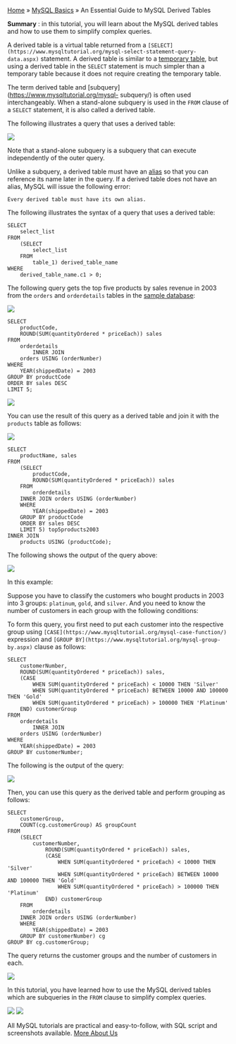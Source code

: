 

[Home](https://www.mysqltutorial.org/) » [MySQL
Basics](https://www.mysqltutorial.org/mysql-basics/) » An Essential Guide to
MySQL Derived Tables



 **Summary** : in this tutorial, you will learn about the MySQL derived tables
and how to use them to simplify complex queries.



A derived table is a virtual table returned from a
`[SELECT](https://www.mysqltutorial.org/mysql-select-statement-query-
data.aspx)` statement. A derived table is similar to a [temporary
table](https://www.mysqltutorial.org/mysql-temporary-table/), but using a
derived table in the `SELECT` statement is much simpler than a temporary table
because it does not require creating the temporary table.



The term derived table and [subquery](https://www.mysqltutorial.org/mysql-
subquery/) is often used interchangeably. When a stand-alone subquery is used
in the `FROM` clause of a `SELECT` statement, it is also called a derived
table.



The following illustrates a query that uses a derived table:

![](https://www.mysqltutorial.org/wp-content/uploads/2017/07/MySQL-Derived-Table.png)


Note that a stand-alone subquery is a subquery that can execute independently
of the outer query.



Unlike a subquery, a derived table must have an
[alias](https://www.mysqltutorial.org/mysql-alias/) so that you can reference
its name later in the query. If a derived table does not have an alias, MySQL
will issue the following error:


    
    
    Every derived table must have its own alias.



The following illustrates the syntax of a query that uses a derived table:


    
    
    SELECT 
        select_list
    FROM
        (SELECT 
            select_list
        FROM
            table_1) derived_table_name
    WHERE 
        derived_table_name.c1 > 0;



The following query gets the top five products by sales revenue in 2003 from
the `orders` and `orderdetails` tables in the [sample
database](https://www.mysqltutorial.org/mysql-sample-database.aspx):

![](https://www.mysqltutorial.org/wp-content/uploads/2009/12/orders_order_details_tables.png)

    
    
    SELECT 
        productCode, 
        ROUND(SUM(quantityOrdered * priceEach)) sales
    FROM
        orderdetails
            INNER JOIN
        orders USING (orderNumber)
    WHERE
        YEAR(shippedDate) = 2003
    GROUP BY productCode
    ORDER BY sales DESC
    LIMIT 5;

![](https://www.mysqltutorial.org/wp-content/uploads/2017/07/MySQL-Derived-Table-Example-1.png)


You can use the result of this query as a derived table and join it with the
`products` table as follows:

![](https://www.mysqltutorial.org/wp-content/uploads/2013/05/products_table.png)

    
    
    SELECT 
        productName, sales
    FROM
        (SELECT 
            productCode, 
            ROUND(SUM(quantityOrdered * priceEach)) sales
        FROM
            orderdetails
        INNER JOIN orders USING (orderNumber)
        WHERE
            YEAR(shippedDate) = 2003
        GROUP BY productCode
        ORDER BY sales DESC
        LIMIT 5) top5products2003
    INNER JOIN
        products USING (productCode);
    



The following shows the output of the query above:

![](https://www.mysqltutorial.org/wp-content/uploads/2017/07/MySQL-Derived-Table-Top-5-Products-2013.png)


In this example:



Suppose you have to classify the customers who bought products in 2003 into 3
groups: `platinum`, `gold`, and `silver`. And you need to know the number of
customers in each group with the following conditions:



To form this query, you first need to put each customer into the respective
group using `[CASE](https://www.mysqltutorial.org/mysql-case-function/)`
expression and `[GROUP BY](https://www.mysqltutorial.org/mysql-group-by.aspx)`
clause as follows:


    
    
    SELECT 
        customerNumber,
        ROUND(SUM(quantityOrdered * priceEach)) sales,
        (CASE
            WHEN SUM(quantityOrdered * priceEach) < 10000 THEN 'Silver'
            WHEN SUM(quantityOrdered * priceEach) BETWEEN 10000 AND 100000 THEN 'Gold'
            WHEN SUM(quantityOrdered * priceEach) > 100000 THEN 'Platinum'
        END) customerGroup
    FROM
        orderdetails
            INNER JOIN
        orders USING (orderNumber)
    WHERE
        YEAR(shippedDate) = 2003
    GROUP BY customerNumber;
    



The following is the output of the query:

![](https://www.mysqltutorial.org/wp-content/uploads/2017/07/MySQL-Derived-Table-Customer-Groups.png)


Then, you can use this query as the derived table and perform grouping as
follows:


    
    
    SELECT 
        customerGroup, 
        COUNT(cg.customerGroup) AS groupCount
    FROM
        (SELECT 
            customerNumber,
                ROUND(SUM(quantityOrdered * priceEach)) sales,
                (CASE
                    WHEN SUM(quantityOrdered * priceEach) < 10000 THEN 'Silver'
                    WHEN SUM(quantityOrdered * priceEach) BETWEEN 10000 AND 100000 THEN 'Gold'
                    WHEN SUM(quantityOrdered * priceEach) > 100000 THEN 'Platinum'
                END) customerGroup
        FROM
            orderdetails
        INNER JOIN orders USING (orderNumber)
        WHERE
            YEAR(shippedDate) = 2003
        GROUP BY customerNumber) cg
    GROUP BY cg.customerGroup;    
    



The query returns the customer groups and the number of customers in each.

![](https://www.mysqltutorial.org/wp-content/uploads/2017/07/MySQL-Derived-Table-Customer-Group-Counts.png)


In this tutorial, you have learned how to use the MySQL derived tables which
are subqueries in the `FROM` clause to simplify complex queries.

![](https://www.mysqltutorial.org/wp-content/themes/evolution/img/left.svg)
![](https://www.mysqltutorial.org/wp-content/themes/evolution/img/right.svg)


All MySQL tutorials are practical and easy-to-follow, with SQL script and
screenshots available. [More About Us](/about-us/)

